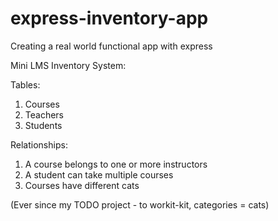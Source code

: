 # express-inventory-app

Creating a real world functional app with express

Mini LMS Inventory System:

Tables:

1. Courses
2. Teachers
3. Students

Relationships:

1. A course belongs to one or more instructors
2. A student can take multiple courses
3. Courses have different cats

(Ever since my TODO project - to workit-kit, categories = cats)
